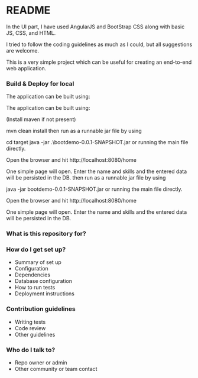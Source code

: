 # README #


In the UI part, I have used AngularJS and BootStrap CSS along with basic JS, CSS, and HTML.

I tried to follow the coding guidelines as much as I could, but all suggestions are welcome.

This is a very simple project which can be useful for creating an end-to-end web application.


### Build & Deploy for local ###

The application can be built using:

The application can be built using:

(Install maven if not present)

mvn clean install then run as a runnable jar file by using

cd target
java -jar .\bootdemo-0.0.1-SNAPSHOT.jar or running the main file directly.

Open the browser and hit http://localhost:8080/home

One simple page will open. Enter the name and skills and the entered data will be persisted in the DB. then run as a runnable jar file by using

java -jar bootdemo-0.0.1-SNAPSHOT.jar or running the main file directly.

Open the browser and hit http://localhost:8080/home

One simple page will open. Enter the name and skills and the entered data will be persisted in the DB.


### What is this repository for? ###



### How do I get set up? ###

* Summary of set up
* Configuration
* Dependencies
* Database configuration
* How to run tests
* Deployment instructions

### Contribution guidelines ###

* Writing tests
* Code review
* Other guidelines

### Who do I talk to? ###

* Repo owner or admin
* Other community or team contact